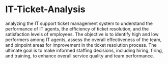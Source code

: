 # IT-Ticket-Analysis

analyzing the IT support ticket management system to understand the performance of IT agents, the efficiency of ticket resolution, and the satisfaction levels of employees. The objective is to identify high and low performers among IT agents, assess the overall effectiveness of the team, and pinpoint areas for improvement in the ticket resolution process. The ultimate goal is to make informed staffing decisions, including hiring, firing, and training, to enhance overall service quality and team performance.
